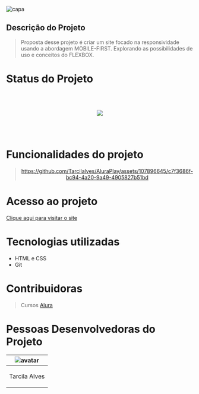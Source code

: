 
![capa](https://github.com/Tarcilalves/AluraPlay/assets/107896645/69c8638a-9e5e-4803-8938-4118b8731699)


## Descrição do Projeto


> Proposta desse projeto é criar um site focado na responsividade usando a abordagem MOBILE-FIRST. Explorando as possibilidades de uso e conceitos do FLEXBOX. 


# Status do Projeto
<br><br>

<p align="center ">
<img src="https://img.shields.io/badge/<STATUS>- Finalizado -<COLOR>"> 
</p>

<br><br>

# Funcionalidades do projeto

<div align="center">

> https://github.com/Tarcilalves/AluraPlay/assets/107896645/c7f3686f-bc94-4a20-9a49-4905827b51bd

</div>


# Acesso ao projeto

[Clique aqui para visitar o site](https://tarcilalves.github.io/AluraPlay/)


# Tecnologias utilizadas

- HTML e CSS
- Git

# Contribuidoras

> Cursos [Alura](https://cursos.alura.com.br/)


# Pessoas Desenvolvedoras do Projeto

| ![avatar](https://user-images.githubusercontent.com/107896645/233757777-b221b5ef-c2db-4613-a8bf-88b5db11ec16.png)  |
| ------------- |
| <p align="center">Tarcila Alves</p> | 
